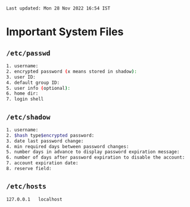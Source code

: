 <!-- important-sys-files.md -->

<br>

`Last updated: Mon 28 Nov 2022 16:54 IST`

<h1 id="important-system-files">Important System Files</h1>

## `/etc/passwd`

```bash
1. username:
2. encrypted password (x means stored in shadow):
3. user ID:
4. default group ID:
5. user info (optional):
6. home dir:
7. login shell
```

## `/etc/shadow`
```bash
1. username:
2. $hash type$encrypted password:
3. date last password change:
4. min required days between password changes:
5. number days in advance to display password expiration message:
6. number of days after password expiration to disable the account:
7. account expiration date:
8. reserve field:
```

## `/etc/hosts`

```bash
127.0.0.1   localhost
```